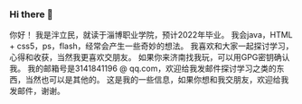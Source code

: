 ### Hi there 👋

<!--
**panlimin-plm/panlimin-plm** is a ✨ _special_ ✨ repository because its `README.md` (this file) appears on your GitHub profile.

Here are some ideas to get you started:

- 🔭 I’m currently working on ...
- 🌱 I’m currently learning ...
- 👯 I’m looking to collaborate on ...
- 🤔 I’m looking for help with ...
- 💬 Ask me about ...
- 📫 How to reach me: ...
- 😄 Pronouns: ...
- ⚡ Fun fact: ...
-->
你好！
我是泮立民，就读于淄博职业学院，预计2022年毕业。
我会java，HTML + css5，ps，flash，经常会产生一些奇妙的想法。
我喜欢和大家一起探讨学习，心得和收获，当然我更喜欢交朋友。
如果你来济南找我玩，可以用GPG密钥确认我。
我的邮箱号是3141841196 @ qq.com，欢迎给我发邮件探讨学习之类的东西，当然也可以是其他的。
这是我的一些信息，如果你想和我交朋友，欢迎给我发邮件，谢谢。
